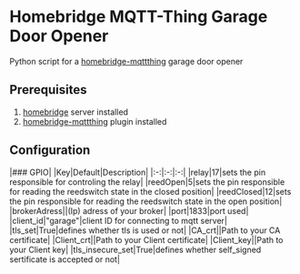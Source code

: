 # Homebridge MQTT-Thing Garage Door Opener
Python script for a [homebridge-mqttthing](https://github.com/arachnetech/homebridge-mqttthing) garage door opener

## Prerequisites
1. [homebridge](https://github.com/homebridge/homebridge) server installed
2. [homebridge-mqttthing](https://github.com/arachnetech/homebridge-mqttthing) plugin installed

## Configuration
|### GPIO|
|Key|Default|Description|
|:-:|:-:|:-:|
|relay|17|sets the pin responsible for controling the relay|
|reedOpen|5|sets the pin responsible for reading the reedswitch state in the closed position|
|reedClosed|12|sets the pin responsible for reading the reedswitch state in the open position|
|brokerAdress||(Ip) adress of your broker|
|port|1833|port used|
|client_id|"garage"|client ID for connecting to mqtt server|
|tls_set|True|defines whether tls is used or not|
|CA_crt||Path to your CA certificate|
|Client_crt||Path to your Client certificate|
|Client_key||Path to your Client key|
|tls_insecure_set|True|defines whether self_signed sertificate is accepted or not|

